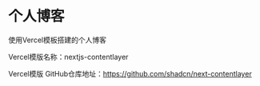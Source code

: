 # 个人博客

使用Vercel模板搭建的个人博客

Vercel模版名称：nextjs-contentlayer

Vercel模版 GitHub仓库地址：https://github.com/shadcn/next-contentlayer

